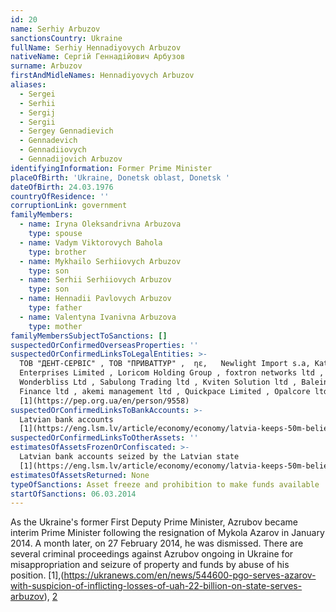 ```yaml
---
id: 20
name: Serhiy Arbuzov
sanctionsCountry: Ukraine
fullName: Serhiy Hennadiyovych Arbuzov
nativeName: Сергій Геннадійович Арбузов
surname: Arbuzov
firstAndMidleNames: Hennadiyovych Arbuzov
aliases:
  - Sergei
  - Serhii
  - Sergij
  - Sergii
  - Sergey Gennadievich
  - Gennadevich
  - Gennadiiovych
  - Gennadijovich Arbuzov
identifyingInformation: Former Prime Minister
placeOfBirth: 'Ukraine, Donetsk oblast, Donetsk '
dateOfBirth: 24.03.1976
countryOfResidence: ''
corruptionLink: government
familyMembers:
  - name: Iryna Oleksandrivna Arbuzova
    type: spouse
  - name: Vadym Viktorovych Bahola
    type: brother
  - name: Mykhailo Serhiiovych Arbuzov
    type: son
  - name: Serhii Serhiiovych Arbuzov
    type: son
  - name: Hennadii Pavlovych Arbuzov
    type: father
  - name: Valentyna Ivanivna Arbuzova
    type: mother
familyMembersSubjectToSanctions: []
suspectedOrConfirmedOverseasProperties: ''
suspectedOrConfirmedLinksToLegalEntities: >-
  ТОВ "ДЕНТ-СЕРВІС" , ТОВ "ПРИВАТТУР" ,  ηε,   Newlight Import s.a, Katiema
  Enterprises Limited , Loricom Holding Group , foxtron networks ltd ,
  Wonderbliss Ltd , Sabulong Trading ltd , Kviten Solution ltd , Baleingate
  Finance ltd , akemi management ltd , Quickpace Limited , Opalcore ltd
  [1](https://pep.org.ua/en/person/9558)
suspectedOrConfirmedLinksToBankAccounts: >-
  Latvian bank accounts
  [1](https://eng.lsm.lv/article/economy/economy/latvia-keeps-50m-believed-stolen-from-ukraine.a200426/)
suspectedOrConfirmedLinksToOtherAssets: ''
estimatesOfAssetsFrozenOrConfiscated: >-
  Latvian bank accounts seized by the Latvian state
  [1](https://eng.lsm.lv/article/economy/economy/latvia-keeps-50m-believed-stolen-from-ukraine.a200426/)
estimatesOfAssetsReturned: None
typeOfSanctions: Asset freeze and prohibition to make funds available
startOfSanctions: 06.03.2014
---
```

As the Ukraine's former First Deputy Prime Minister, Azrubov became interim 
Prime Minister following the resignation of Mykola Azarov in January 2014. A 
month later, on 27 February 2014, he was dismissed. There are several criminal 
proceedings against Azrubov ongoing in Ukraine for misappropriation and seizure 
of property and funds by abuse of his position. 
[1],(https://ukranews.com/en/news/544600-pgo-serves-azarov-with-suspicion-of-inflicting-losses-of-uah-22-billion-on-state-serves-arbuzov), 
[2](https://pep.org.ua/uk/person/9558#reputation)
